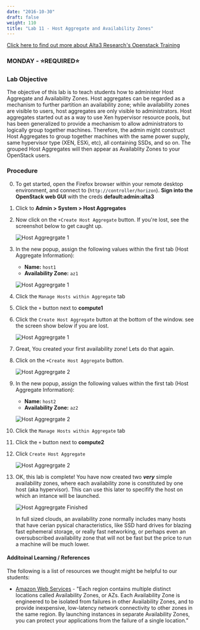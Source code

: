 ```yaml
---
date: "2016-10-30"
draft: false
weight: 110
title: "Lab 11 - Host Aggregate and Availability Zones"
---
```

[Click here to find out more about Alta3 Research's Openstack Training](https://alta3.com/courses/openstack)

### MONDAY - &#x2B50;REQUIRED&#x2B50;

### Lab Objective

The objective of this lab is to teach students how to administer Host Aggregate and Availability Zones. Host aggregates can be regarded as a mechanism to further partition an availability zone; while availability zones are visible to users, host aggregates are only visible to administrators. Host aggregates started out as a way to use Xen hypervisor resource pools, but has been generalized to provide a mechanism to allow administrators to logically group together machines. Therefore, the admin might construct Host Aggregates to group together machines with the same power supply, same hypervisor type (XEN, ESXi, etc), all containing SSDs, and so on. The grouped Host Aggregates will then appear as Availablity Zones to your OpenStack users. 

### Procedure

0. To get started, open the Firefox browser within your remote desktop environment, and connect to (`http://controller/horizon`). **Sign into the OpenStack web GUI** with the creds **default:admin:alta3**

0. Click to **Admin > System > Host Aggregates**

0. Now click on the `+Create Host Aggregate` button. If you're lost, see the screenshot below to get caught up.

    ![Host Aggregrgate 1](https://alta3.com/static/images/host_aggrate-lab_1.png)

0. In the new popup, assign the following values within the first tab (Host Aggregate Information):
    - **Name:** `host1` 
    - **Availability Zone:** `az1`

    ![Host Aggregrgate 1](https://alta3.com/static/images/host_aggrate-lab_2.png)

0. Click the `Manage Hosts within Aggregate` tab

0. Click the `+` button next to **compute1**

0. Click the `Create Host Aggregate` button at the bottom of the window. see the screen show below if you are lost.

    ![Host Aggregrgate 1](https://alta3.com/static/images/host_aggrate-lab_3.png)

0. Great, You created your first availability zone! Lets do that again.

0. Click on the `+Create Host Aggregate` button.

    ![Host Aggregrgate 2](https://alta3.com/static/images/host_aggrate-lab_4.png)

0. In the new popup, assign the following values within the first tab (Host Aggregate Information):
    - **Name:** `host2` 
    - **Availability Zone:** `az2`

    ![Host Aggregrgate 2](https://alta3.com/static/images/host_aggrate-lab_5.png)

0. Click the `Manage Hosts within Aggregate` tab

0. Click the `+` button next to **compute2**

0. Click `Create Host Aggregate`

    ![Host Aggregrgate 2](https://alta3.com/static/images/host_aggrate-lab_6.png)

0. OK, this lab is complete! You have now created two ***very*** simple availability zones, where each availability zone is constituted by one host (aka hypervisor). This can use this later to specifify the host on which an intance will be launched. 

    ![Host Aggregrgate Finished](https://alta3.com/static/images/host_aggrate-lab_7.png)

    >
    In full sized clouds, an availability zone normally includes many hosts that have cerian pysical characteristics, like SSD hard drives for blazing fast ephemeral storage, or really fast networking, or perhaps even an oversubscribed availability zone that will not be fast but the price to run a machine will be much lower. 

#### Additoinal Learning / References

The following is a list of resources we thought might be helpful to our students:

* [Amazon Web Services](http://docs.aws.amazon.com/AmazonRDS/latest/UserGuide/Concepts.RegionsAndAvailabilityZones.html) - "Each region contains multiple distinct locations called Availability Zones, or AZs. Each Availability Zone is engineered to be isolated from failures in other Availability Zones, and to provide inexpensive, low-latency network connectivity to other zones in the same region. By launching instances in separate Availability Zones, you can protect your applications from the failure of a single location.”
